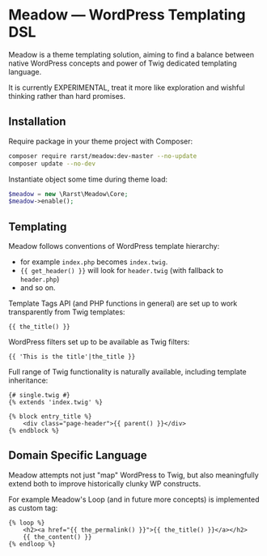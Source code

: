 # Meadow — WordPress Templating DSL

Meadow is a theme templating solution, aiming to find a balance between native WordPress concepts and power of Twig dedicated templating language.

It is currently EXPERIMENTAL, treat it more like exploration and wishful thinking rather than hard promises.

## Installation

Require package in your theme project with Composer:

```bash
composer require rarst/meadow:dev-master --no-update
composer update --no-dev
```

Instantiate object some time during theme load:

```php
$meadow = new \Rarst\Meadow\Core;
$meadow->enable();
```

## Templating

Meadow follows conventions of WordPress template hierarchy:

 - for example `index.php` becomes `index.twig`.
 - `{{ get_header() }}` will look for `header.twig` (with fallback to `header.php`)
 - and so on.

Template Tags API (and PHP functions in general) are set up to work transparently from Twig templates:

```twig
{{ the_title() }}
```

WordPress filters set up to be available as Twig filters:

```twig
{{ 'This is the title'|the_title }}
```

Full range of Twig functionality is naturally available, including template inheritance:

```twig
{# single.twig #}
{% extends 'index.twig' %}

{% block entry_title %}
	<div class="page-header">{{ parent() }}</div>
{% endblock %}
```

## Domain Specific Language

Meadow attempts not just "map" WordPress to Twig, but also meaningfully extend both to improve historically clunky WP constructs.

For example Meadow's Loop (and in future more concepts) is implemented as custom tag:

```twig
{% loop %}
	<h2><a href="{{ the_permalink() }}">{{ the_title() }}</a></h2>
	{{ the_content() }}
{% endloop %}
```
